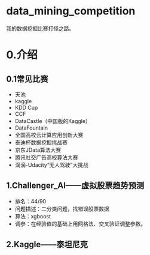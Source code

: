 # data_mining_competition
我的数据挖掘比赛打怪之路。

# 0.介绍

## 0.1常见比赛

- 天池
- kaggle
- KDD Cup
- CCF
- DataCastle（中国版的Kaggle）
- DataFountain
- 全国高校云计算应用创新大赛
- 泰迪杯数据挖掘挑战赛
- 京东JData算法大赛
- 腾讯社交广告高校算法大赛
- 滴滴-Udacity“无人驾驶”大挑战

## 1.Challenger_AI——虚拟股票趋势预测

- 排名：44/90
- 问题描述：二分类问题，找错误股票数据
- 算法：xgboost
- 调参：在经验值的基础上用网格法、交叉验证调整参数。

## 2.Kaggle——泰坦尼克

